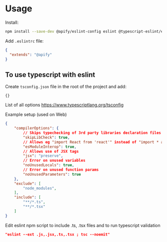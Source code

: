# Usage

Install:

```bash
npm install --save-dev @apify/eslint-config eslint @typescript-eslint/eslint-plugin @typescript-eslint/parser typescript
```

Add `.eslintrc` file:

```json
{
  "extends": "@apify"
}
```



## To use typescript with eslint

Create `tsconfig.json` file in the root of the project and add:
```
{}
```
List of all options https://www.typescriptlang.org/tsconfig

Example setup (used on Web)
```json
{
    "compilerOptions": {
        // Skips typechecking of 3rd party libraries declaration files (extension .d.ts) since they may have different tsconfig
        "skipLibCheck": true,
        // Allows eg "import React from 'react'" instead of "import * as React from 'react'"
        "esModuleInterop": true,
        // Allows use of JSX tags
        "jsx": "preserve",
        // Error on unused variables
        "noUnusedLocals": true,
        // Error on unused function params
        "noUnusedParameters": true
    },
    "exclude": [
        "node_modules",
    ],
    "include": [
        "**/*.ts",
        "**/*.tsx"
    ]
}
```

Edit eslint npm script to include .ts, .tsx files and to run typescript validation
```json
"eslint --ext .js,.jsx,.ts,.tsx ; tsc --noemit"
```